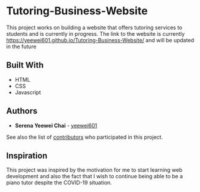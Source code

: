 # Tutoring-Business-Website

This project works on building a website that offers tutoring services to students and is currently in progress. The link to the website is currently https://yeewei601.github.io/Tutoring-Business-Website/ and will be updated in the future

## Built With

- HTML
- CSS
- Javascript

## Authors

- **Serena Yeewei Chai** - [yeewei601](https://github.com/yeewei601)

See also the list of [contributors](https://github.com/your/project/contributors) who participated in this project.

## Inspiration

This project was inspired by the motivation for me to start learning web development and also the fact that I wish to continue being able to be a piano tutor despite the COVID-19 situation.

